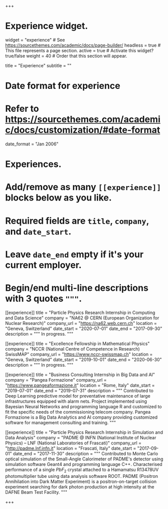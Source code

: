 +++
# Experience widget.
widget = "experience"  # See https://sourcethemes.com/academic/docs/page-builder/
headless = true  # This file represents a page section.
active = true  # Activate this widget? true/false
weight = 40  # Order that this section will appear.

title = "Experience"
subtitle = ""

# Date format for experience
#   Refer to https://sourcethemes.com/academic/docs/customization/#date-format
date_format = "Jan 2006"

# Experiences.
#   Add/remove as many `[[experience]]` blocks below as you like.
#   Required fields are `title`, `company`, and `date_start`.
#   Leave `date_end` empty if it's your current employer.
#   Begin/end multi-line descriptions with 3 quotes `"""`.

[[experience]]
  title = "Particle Physics Research Internship in Computing and Data Science"
  company = "NA62 @ CERN (European Organization for Nuclear Research)"
  company_url = "https://na62.web.cern.ch"
  location = "Geneva, Switzerland"
  date_start = "2020-07-01"
  date_end = "2017-09-30"
  description = """
 In progress.
  """
  
[[experience]]
  title = "Excellence Fellowship in Mathematical Physics"
  company = "NCCR (National Centre of Competence in Research) SwissMAP"
  company_url = "https://www.nccr-swissmap.ch"
  location = "Geneva, Switzerland"
  date_start = "2019-10-01"
  date_end = "2020-06-30"
  description = """
  In progress.
"""

[[experience]]
  title = "Business Consulting Internship in Big Data and AI"
  company = "Pangea Formazione"
  company_url = "https://www.pangeaformazione.it"
  location = "Rome, Italy"
  date_start = "2019-07-01"
  date_end = "2019-07-31"
  description = """
  Contributed to Deep Learning predictive model for preventative maintenance of large infrastructures equipped with alarm nets. Project implemented using Bayesian Neural Networks and programming language R and customized to fit the specific needs of the commissioning telecom company. Pangea Formazione is a Big Data Analytics and AI company providing customized software for management consulting and training.
"""

[[experience]]
  title = "Particle Physics Research Internship in Simulation and Data Analysis"
  company = "PADME @ INFN (National Institute of Nuclear Physics) – LNF (National Laboratories of Frascati)"
  company_url = "http://padme.lnf.infn.it"
  location = "Frascati, Italy"
  date_start = "2017-09-01"
  date_end = "2017-11-30"
  description = """
 Contributed to Monte Carlo optical simulation of the Small-Angle Calorimeter of PADME's detector using simulation software Geant4 and programming language C++. Characterised performance of a single $PbF_2$ crystal attached to a Hamamatsu R13478UV photomultiplier tube using data analysis software ROOT. PADME (Positron Annihilation into Dark Matter Experiment) is a positron-on-target collision experiment searching for dark photon production at high intensity at the DAFNE Beam Test Facility.
  """

+++
